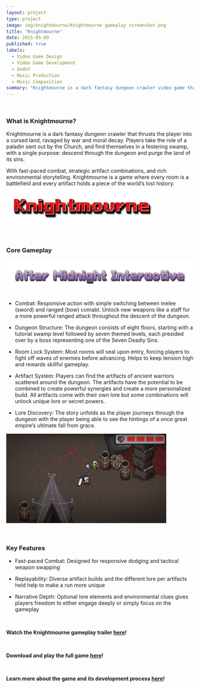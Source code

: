 ```yaml
---
layout: project
type: project
image: img/knightmourne/Knightmourne gameplay screenshot.png
title: "Knightmourne"
date: 2025-05-09
published: true
labels:
  - Video Game Design
  - Video Game Development
  - Godot
  - Music Production
  - Music Composition
summary: "Knightmourne is a dark fantasy dungeon crawler video game that thrusts the player into a cursed land, ravaged by war and moral decay."
---
```


&nbsp;

### What is Knightmourne?

Knightmourne is a dark fantasy dungeon crawler that thrusts the player into a cursed land, ravaged by war and moral decay. Players take the role of a paladin sent out by the Church, and find themselves in a festering swamp, with a single purpose: descend through the dungeon and purge the land of its sins.

With fast-paced combat, strategic artifact combinations, and rich environmental storytelling. Knightmourne is a game where every room is a battlefield and every artifact holds a piece of the world’s lost history.

 <img width="410px" height="90px"
     class="float-start pe-4" 
     src="../img/knightmourne/Knightmourne title.png" >

&nbsp;

### Core Gameplay

<img width="560px" height="90px"
     class="float-start pe-4" 
     src="../img/knightmourne/After-Midnight-Interactive logo.png" >

* Combat: Responsive action with simple switching between melee (sword) and ranged (bow) comabt. Unlock new weapons like a staff for a more powerful ranged attack throughout the descent of the dungeon.

* Dungeon Structure: The dungeon consists of eight floors, starting with a tutorial swamp level followed by seven themed levels, each presided over by a boss representing one of the Seven Deadly Sins.

* Room Lock System: Most rooms will seal upon entry, forcing players to fight off waves of enemies before advancing. Helps to keep tension high and rewards skillful gameplay.

* Artifact System: Players can find the artifacts of ancient warriors scattered around the dungeon. The artifacts have the potential to be combined to create powerful synergies and create a more personalized build. All artifacts come with their own lore but some combinations will unlock unique lore or secret powers.

* Lore Discovery: The story unfolds as the player journeys through the dungeon with the player being able to see the hintings of a once great empire’s ultimate fall from grace.

<img width="430px" height="240px"
     class="float-start pe-4" 
     src="../img/knightmourne/Knightmourne gameplay screenshot.png" >

&nbsp;

### Key Features

* Fast-paced Combat: Designed for responsive dodging and tactical weapon swapping

* Replayability: Diverse artifact builds and the different lore per artifacts held help to make a run more unique

* Narrative Depth: Optional lore elements and environmental clues gives players freedom to either engage deeply or simply focus on the gameplay

&nbsp;

**Watch the Knightmourne gameplay trailer [here](https://youtu.be/_6KkzWq3x44)!**

&nbsp;

**Download and play the full game [here](https://drive.google.com/file/d/1Dt3QWH9LmzsxECNTOhvSU07IFfH9u_T2/view)!**

&nbsp;

**Learn more about the game and its development process [here](https://rickiace.github.io/Knight_Mourne/)!**

